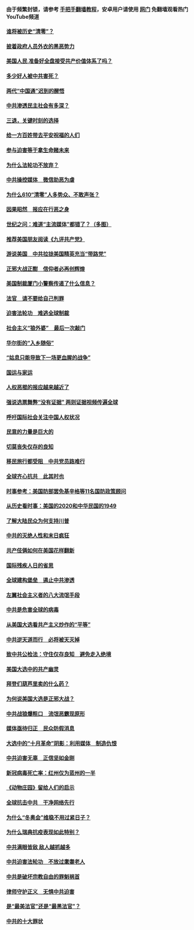 #### 由于频繁封锁，请参考 [手把手翻墙教程](https://github.com/gfw-breaker/guides/wiki/)，安卓用户请使用 [网门](https://github.com/gfw-breaker/nogfw/blob/master/dl.md?t=01021400) 免翻墙观看热门YouTube频道 

#### [谁将被历史“清零”？](../pages/251/417485.md?t=01021400) 

#### [披着政府人员外衣的黑恶势力](../pages/251/417442.md?t=01021400) 

#### [美国人民 准备好全盘接受共产价值体系了吗？](../pages/251/417491.md?t=01021400) 

#### [多少好人被中共害死？](../pages/251/417144.md?t=01021400) 

#### [两代“中国通”迟到的醒悟](../pages/251/417064.md?t=01021400) 

#### [中共渗透民主社会有多深？](../pages/251/417063.md?t=01021400) 

#### [三退，关键时刻的选择](../pages/251/416969.md?t=01021400) 

#### [给一方百姓带去平安祝福的人们](../pages/251/416941.md?t=01021400) 

#### [参与迫害等于拿生命赌未来](../pages/251/416856.md?t=01021400) 

#### [为什么法轮功不放弃？](../pages/251/416864.md?t=01021400) 

#### [中共操控媒体　微信助恶为虐](../pages/251/416724.md?t=01021400) 

#### [为什么610“清零”人多势众、不敢声张？](../pages/251/416632.md?t=01021400) 

#### [因果昭然　报应在行恶之身](../pages/251/416582.md?t=01021400) 

#### [世纪之问：难道“主流媒体”都错了？（多图）](../pages/251/416571.md?t=01021400) 

#### [推荐美国朋友阅读《九评共产党》](../pages/251/416510.md?t=01021400) 

#### [游说美国　中共拉拢美国精英充当“带路党”](../pages/251/416529.md?t=01021400) 

#### [正邪大战正酣　信仰者必再创辉煌](../pages/251/416433.md?t=01021400) 

#### [美国制裁厦门小警察传递了什么信息？](../pages/251/416432.md?t=01021400) 

#### [法官　请不要给自己判罪](../pages/251/416379.md?t=01021400) 

#### [迫害法轮功　难逃全球制裁](../pages/251/416380.md?t=01021400) 

#### [社会主义“狼外婆”　最后一次敲门](../pages/251/416394.md?t=01021400) 

#### [华尔街的“入乡随俗”](../pages/251/416395.md?t=01021400) 

#### [“姑息只能导致下一场更血腥的战争”](../pages/251/416223.md?t=01021400) 

#### [国运与家运](../pages/251/416224.md?t=01021400) 

#### [人权恶棍的报应越来越近了](../pages/251/416276.md?t=01021400) 

#### [强说选票舞弊“没有证据” 两则证据视频传遍全球](../pages/251/416227.md?t=01021400) 

#### [呼吁国际社会关注中国人权状况](../pages/251/416135.md?t=01021400) 

#### [民意的力量是巨大的](../pages/251/416222.md?t=01021400) 

#### [切莫丧失仅存的良知](../pages/251/416134.md?t=01021400) 

#### [移民旅行都受阻　中共党员路难行](../pages/251/416033.md?t=01021400) 

#### [全球齐心抗共　此其时也](../pages/251/415989.md?t=01021400) 

#### [时事参考：美国防部罢免基辛格等11名国防政策顾问](../pages/251/415970.md?t=01021400) 

#### [从历史看时事：美国的2020和中华民国的1949](../pages/251/415949.md?t=01021400) 

#### [了解大陆民众为何支持川普](../pages/251/415950.md?t=01021400) 

#### [中共的灭绝人性和末日疯狂](../pages/251/415944.md?t=01021400) 

#### [共产伎俩如何在美国花样翻新](../pages/251/415908.md?t=01021400) 

#### [国际残疾人日的省思](../pages/251/415849.md?t=01021400) 

#### [全球建构堡垒　遏止中共渗透](../pages/251/415850.md?t=01021400) 

#### [左翼社会主义者的八大流氓手段](../pages/251/415802.md?t=01021400) 

#### [中共是危害全球的病毒](../pages/251/415569.md?t=01021400) 

#### [从美国大选看共产主义炒作的“平等”](../pages/251/415654.md?t=01021400) 

#### [中共逆天道而行　必将被天灭掉](../pages/251/415626.md?t=01021400) 

#### [致中共公检法：守住仅存良知　避免走入绝境](../pages/251/415627.md?t=01021400) 

#### [美国大选中的共产幽灵](../pages/251/415618.md?t=01021400) 

#### [拜登们葫芦里卖的什么药？](../pages/251/415531.md?t=01021400) 

#### [为何说美国大选是正邪大战？](../pages/251/415530.md?t=01021400) 

#### [中共战狼爆粗口　流氓恶霸现原形](../pages/251/415426.md?t=01021400) 

#### [媒体亟待归正　民众防假消息](../pages/251/415402.md?t=01021400) 

#### [大选中的“十月革命”阴影：利用媒体　制造仇恨](../pages/251/415334.md?t=01021400) 

#### [中共迫害无辜　正信坚如金刚](../pages/251/415307.md?t=01021400) 

#### [新冠病毒死亡率：红州仅为蓝州的一半](../pages/251/415164.md?t=01021400) 

#### [《动物庄园》留给人们的启示](../pages/251/415178.md?t=01021400) 

#### [全球抗击中共　干净网络先行](../pages/251/415096.md?t=01021400) 

#### [为什么“冬奥会”维稳不用过紧日子？](../pages/251/414949.md?t=01021400) 

#### [为什么瑞典抗疫表现如此特别？](../pages/251/414950.md?t=01021400) 

#### [中共满眼皆敌 敌人越抓越多](../pages/251/415053.md?t=01021400) 

#### [中共迫害法轮功　不放过耄耋老人](../pages/251/414994.md?t=01021400) 

#### [中共是破坏宗教自由的罪魁祸首](../pages/251/414901.md?t=01021400) 

#### [律师守护正义　无惧中共迫害](../pages/251/414900.md?t=01021400) 

#### [是“最美法官”还是“最黑法官”？](../pages/251/414885.md?t=01021400) 

#### [中共的十大罪状](../pages/251/414772.md?t=01021400) 


